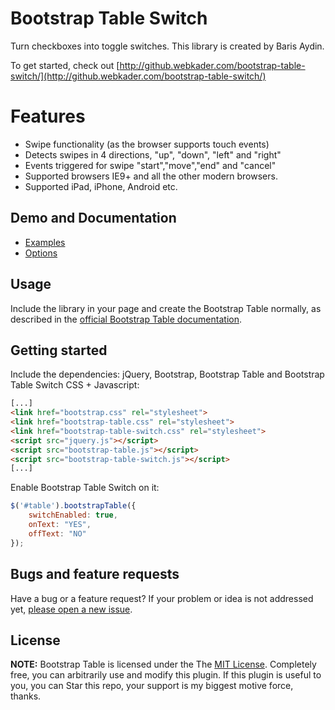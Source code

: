 # Bootstrap Table Switch

Turn checkboxes into toggle switches.
This library is created by Baris Aydin.

To get started, check out [http://github.webkader.com/bootstrap-table-switch/](http://github.webkader.com/bootstrap-table-switch/)

# Features

- Swipe functionality (as the browser supports touch events)
- Detects swipes in 4 directions, "up", "down", "left" and "right"
- Events triggered for swipe "start","move","end" and "cancel"
- Supported browsers IE9+ and all the other modern browsers.
- Supported iPad, iPhone, Android etc.


## Demo and Documentation

- [Examples](http://github.webkader.com/bootstrap-table-switch/examples.html)
- [Options](http://github.webkader.com/bootstrap-table-switch/options.html)


## Usage

Include the library in your page and create the Bootstrap Table normally, as described in the [official Bootstrap Table documentation](https://github.com/wenzhixin/bootstrap-table).

## Getting started

Include the dependencies: jQuery, Bootstrap, Bootstrap Table and Bootstrap Table Switch CSS + Javascript:

``` html
[...]
<link href="bootstrap.css" rel="stylesheet">
<link href="bootstrap-table.css" rel="stylesheet">
<link href="bootstrap-table-switch.css" rel="stylesheet">
<script src="jquery.js"></script>
<script src="bootstrap-table.js"></script>
<script src="bootstrap-table-switch.js"></script>
[...]
```

Enable Bootstrap Table Switch on it:

```javascript
$('#table').bootstrapTable({
	switchEnabled: true,
	onText: "YES",
	offText: "NO"
});
```


## Bugs and feature requests

Have a bug or a feature request? If your problem or idea is not addressed yet, [please open a new issue](https://github.com/webkader/bootstrap-table-switch/issues/new).

## License

**NOTE:** Bootstrap Table is licensed under the The [MIT License](https://github.com/webkader/bootstrap-table-switch/blob/master/LICENSE). Completely free, you can arbitrarily use and modify this plugin. If this plugin is useful to you, you can Star this repo, your support is my biggest motive force, thanks.

